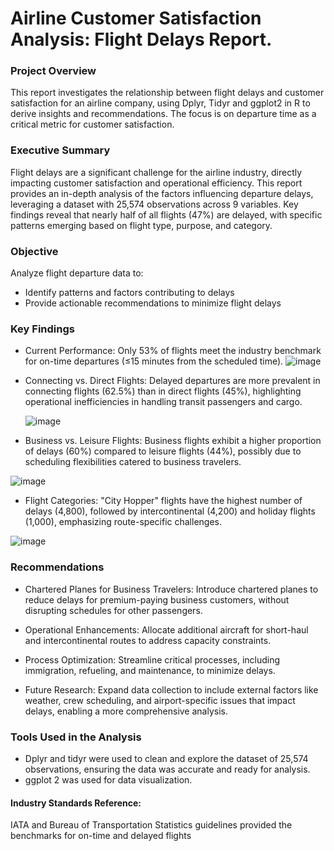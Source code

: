 # Airline Customer Satisfaction Analysis: Flight Delays Report.

### Project Overview

This report investigates the relationship between flight delays and customer satisfaction for an airline company, using Dplyr, Tidyr and ggplot2 in R to derive insights and recommendations. The focus is on departure time as a critical metric for customer satisfaction.

### Executive Summary

Flight delays are a significant challenge for the airline industry, directly impacting customer satisfaction and operational efficiency. This report provides an in-depth analysis of the factors influencing departure delays, leveraging a dataset with 25,574 observations across 9 variables. Key findings reveal that nearly half of all flights (47%) are delayed, with specific patterns emerging based on flight type, purpose, and category.

### Objective

Analyze flight departure data to:
- Identify patterns and factors contributing to delays
- Provide actionable recommendations to minimize flight delays

### Key Findings

- Current Performance:
Only 53% of flights meet the industry benchmark for on-time departures (≤15 minutes from the scheduled time).
![image](https://github.com/user-attachments/assets/898e112c-9eca-46c8-a9c4-bee4c1482eee)

- Connecting vs. Direct Flights:
Delayed departures are more prevalent in connecting flights (62.5%) than in direct flights (45%),
highlighting operational inefficiencies in handling transit passengers and cargo.

   ![image](https://github.com/user-attachments/assets/f33bcc15-9817-4d9d-b07c-d33e4df8e06d)

- Business vs. Leisure Flights:
Business flights exhibit a higher proportion of delays (60%) compared to leisure flights (44%), possibly due to scheduling flexibilities catered to business travelers.

![image](https://github.com/user-attachments/assets/c3dea119-6f86-44b0-8079-a802b23d0240)

- Flight Categories:
"City Hopper" flights have the highest number of delays (4,800), followed by intercontinental (4,200) and holiday flights (1,000), emphasizing route-specific challenges.

![image](https://github.com/user-attachments/assets/c9b4fcd9-5149-43e8-9f18-bb35ab20e594)

### Recommendations

- Chartered Planes for Business Travelers:
Introduce chartered planes to reduce delays for premium-paying business customers, without disrupting schedules for other passengers.

- Operational Enhancements:
Allocate additional aircraft for short-haul and intercontinental routes to address capacity constraints.

- Process Optimization:
Streamline critical processes, including immigration, refueling, and maintenance, to minimize delays.

- Future Research:
Expand data collection to include external factors like weather, crew scheduling, and airport-specific issues that impact delays, enabling a more comprehensive analysis.

### Tools Used in the Analysis

- Dplyr and tidyr were used to clean and explore the dataset of 25,574 observations, ensuring the data was accurate and ready for analysis.
- ggplot 2 was used for data visualization.

#### Industry Standards Reference:
IATA and Bureau of Transportation Statistics guidelines provided the benchmarks for on-time and delayed flights
